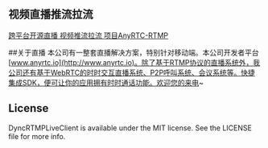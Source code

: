 
## 视频直播推流拉流</br>
[ 跨平台开源直播 视频推流拉流 项目AnyRTC-RTMP ](https://github.com/AnyRTC/AnyRTC-RTMP)

##关于直播
本公司有一整套直播解决方案，特别针对移动端。本公司开发者平台[www.anyrtc.io](http://www.anyrtc.io)。除了基于RTMP协议的直播系统外，我公司还有基于WebRTC的时时交互直播系统、P2P呼叫系统、会议系统等。快捷集成SDK，便可让你的应用拥有时时通话功能。欢迎您的来电~
## License

DyncRTMPLiveClient is available under the MIT license. See the LICENSE file for more info.
